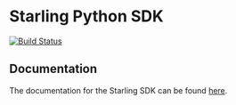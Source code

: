 # Starling Python SDK 
[![Build Status](https://travis-ci.org/AranScope/starling-python.svg?branch=master)](https://travis-ci.org/AranScope/starling-python)

## Documentation

The documentation for the Starling SDK can be found <a href="https://starlingbank.github.io/starling-developer-sdk/">here</a>.
